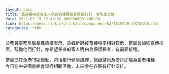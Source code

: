 ```yaml
---
layout: post
title: 聶德權盼長者家人明白為保護長者需要打針　會加強宣傳
date: 2021-09-15 12:43:28.000000000 +08:00
link: https://news.rthk.hk/rthk/ch/component/k2/1610649-20210915.htm
categories: rthk
---
```


公務員事務局局長聶德權表示，長者新冠疫苗接種率相對較低，當局會加強宣傳推廣，鼓勵他們打針，亦希望長者的家人明白為保護長者，有需要接種。

當局已在全港18區起動，包括舉行健康講座、醫療諮詢及安排即場為長者接種，今日在中央圖書館會舉行相關活動，未來會在各區有打針安排。
